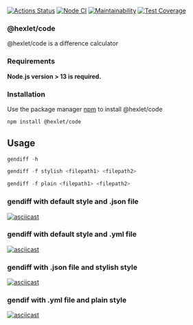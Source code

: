 [![Actions Status](https://github.com/SageUniverse95/frontend-project-46/workflows/hexlet-check/badge.svg)](https://github.com/SageUniverse95/frontend-project-46/actions)
[![Node CI](https://github.com/SageUniverse95/frontend-project-46/actions/workflows/main.yml/badge.svg)](https://github.com/SageUniverse95/frontend-project-46/actions/workflows/main.yml)
[![Maintainability](https://api.codeclimate.com/v1/badges/393e9521d33802a40280/maintainability)](https://codeclimate.com/github/SageUniverse95/frontend-project-46/maintainability)
[![Test Coverage](https://api.codeclimate.com/v1/badges/393e9521d33802a40280/test_coverage)](https://codeclimate.com/github/SageUniverse95/frontend-project-46/test_coverage)
### @hexlet/code

@hexlet/code is a difference calculator

### Requirements

**Node.js version > 13  is required.**

### Installation

Use the package manager [npm](https://www.npmjs.com/package/package) to install @hexlet/code

```bash
npm install @hexlet/code
```

## Usage

```Node.js
gendiff -h 

gendiff -f stylish <filepath1> <filepath2>

gendiff -f plain <filepath1> <filepath2>
```

### gendiff with default style and .json file
[![asciicast](https://asciinema.org/a/sivhPCNKxTl5XgTc3q0tksVAc.svg)](https://asciinema.org/a/sivhPCNKxTl5XgTc3q0tksVAc)

### gendiff with default style and .yml file
[![asciicast](https://asciinema.org/a/y5PXEz3bjL9JgccuRffVVD0I5.svg)](https://asciinema.org/a/y5PXEz3bjL9JgccuRffVVD0I5)

### gendiff with .json file and stylish style
[![asciicast](https://asciinema.org/a/PEGEUIpNc1ToZa3CgyzfjSp7T.svg)](https://asciinema.org/a/PEGEUIpNc1ToZa3CgyzfjSp7T)

### gendif with .yml file and plain style
[![asciicast](https://asciinema.org/a/OlSzb5ImaAdvADNbmaJ17VUad.svg)](https://asciinema.org/a/OlSzb5ImaAdvADNbmaJ17VUad)

